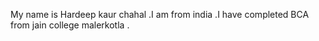 My name is Hardeep kaur chahal .I am from india .I have completed BCA from jain college malerkotla .
